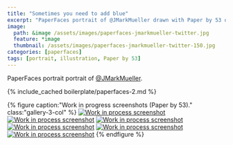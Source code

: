 ```yaml
---
title: "Sometimes you need to add blue"
excerpt: "PaperFaces portrait of @JMarkMueller drawn with Paper by 53 on an iPad."
image: 
  path: &image /assets/images/paperfaces-jmarkmueller-twitter.jpg 
  feature: *image
  thumbnail: /assets/images/paperfaces-jmarkmueller-twitter-150.jpg
categories: [paperfaces]
tags: [portrait, illustration, Paper by 53]
---
```


PaperFaces portrait portrait of [@JMarkMueller](https://twitter.com/JMarkMueller).

{% include_cached boilerplate/paperfaces-2.md %}

{% figure caption:"Work in progress screenshots (Paper by 53)." class:"gallery-3-col" %}
[![Work in process screenshot](/assets/images/paperfaces-jmarkmueller-process-1-600.jpg)](/assets/images/paperfaces-jmarkmueller-process-1-lg.jpg)
[![Work in process screenshot](/assets/images/paperfaces-jmarkmueller-process-2-600.jpg)](/assets/images/paperfaces-jmarkmueller-process-2-lg.jpg)
[![Work in process screenshot](/assets/images/paperfaces-jmarkmueller-process-3-600.jpg)](/assets/images/paperfaces-jmarkmueller-process-3-lg.jpg) [![Work in process screenshot](/assets/images/paperfaces-jmarkmueller-process-4-600.jpg)](/assets/images/paperfaces-jmarkmueller-process-4-lg.jpg)
[![Work in process screenshot](/assets/images/paperfaces-jmarkmueller-process-5-600.jpg)](/assets/images/paperfaces-jmarkmueller-process-5-lg.jpg)
[![Work in process screenshot](/assets/images/paperfaces-jmarkmueller-process-6-600.jpg)](/assets/images/paperfaces-jmarkmueller-process-6-lg.jpg)
{% endfigure %}
